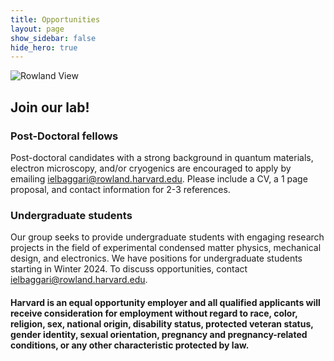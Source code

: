 ```yaml
---
title: Opportunities
layout: page
show_sidebar: false
hide_hero: true
---
```


![Rowland View](../img/Rowland-0921.jpg)

## Join our lab!


### Post-Doctoral fellows
Post-doctoral candidates with a strong background in quantum materials, electron microscopy, and/or cryogenics are encouraged to apply by emailing ielbaggari@rowland.harvard.edu. Please include a CV, a 1 page proposal, and contact information for 2-3 references. 

### Undergraduate students

Our group seeks to provide undergraduate students with engaging research projects in the field of experimental condensed matter physics, mechanical design, and electronics. We have positions for undergraduate students starting in Winter 2024. To discuss opportunities, contact ielbaggari@rowland.harvard.edu. 


####  Harvard is an equal opportunity employer and all qualified applicants will receive consideration for employment without regard to race, color, religion, sex, national origin, disability status, protected veteran status, gender identity, sexual orientation, pregnancy and pregnancy-related conditions, or any other characteristic protected by law.


